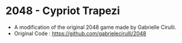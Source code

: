 # 2048 - Cypriot Trapezi
- A modification of the original 2048 game made by Gabrielle Cirulli.
- Original Code : https://github.com/gabrielecirulli/2048

